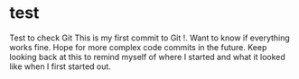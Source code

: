 # test
Test to check Git
This is my first commit to Git !. Want to know if everything works fine. Hope for more complex code commits in the future. Keep looking back at this to remind myself of where I started and what it looked like when I first started out.
